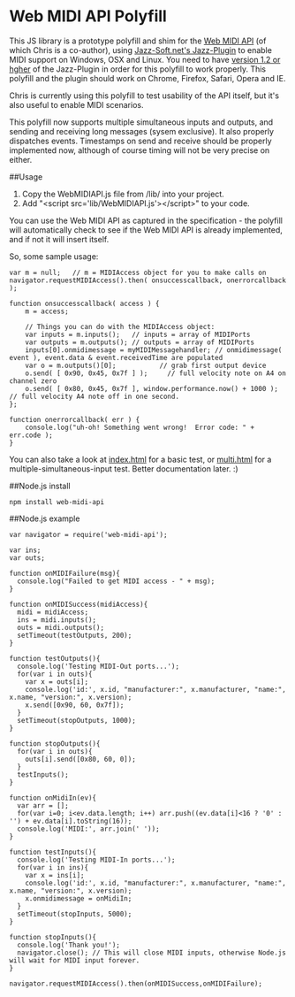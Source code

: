 # Web MIDI API Polyfill

This JS library is a prototype polyfill and shim for the [Web MIDI API](https://dvcs.w3.org/hg/audio/raw-file/tip/midi/specification.html) (of which Chris is a co-author), using [Jazz-Soft.net's Jazz-Plugin](http://jazz-soft.net/) to enable MIDI support on Windows, OSX and Linux.
You need to have [version 1.2 or hgher](http://jazz-soft.net/download/Jazz-Plugin) of the Jazz-Plugin in order for this polyfill to work properly.  This polyfill and the plugin should work on Chrome, Firefox, Safari, Opera and IE.

Chris is currently using this polyfill to test usability of the API itself, but it's also useful to enable MIDI scenarios.

This polyfill now supports multiple simultaneous inputs and outputs, and sending and receiving long messages (sysem exclusive).  It also properly dispatches events.  Timestamps on send and receive should be properly implemented now, although of course timing will not be very precise on either.

##Usage

1. Copy the WebMIDIAPI.js file from /lib/ into your project.  
2. Add "&lt;script src='lib/WebMIDIAPI.js'>&lt;/script>" to your code.

You can use the Web MIDI API as captured in the specification  - the polyfill will automatically check to see if the Web MIDI API is already implemented, and if not it will insert itself.

So, some sample usage: 

	var m = null;   // m = MIDIAccess object for you to make calls on
    navigator.requestMIDIAccess().then( onsuccesscallback, onerrorcallback );
    
    function onsuccesscallback( access ) { 
    	m = access;

    	// Things you can do with the MIDIAccess object:
	    var inputs = m.inputs();   // inputs = array of MIDIPorts
	    var outputs = m.outputs(); // outputs = array of MIDIPorts
	    inputs[0].onmidimessage = myMIDIMessagehandler;	// onmidimessage( event ), event.data & event.receivedTime are populated
	    var o = m.outputs()[0];           // grab first output device
	    o.send( [ 0x90, 0x45, 0x7f ] );     // full velocity note on A4 on channel zero
	    o.send( [ 0x80, 0x45, 0x7f ], window.performance.now() + 1000 );  // full velocity A4 note off in one second.
	};

	function onerrorcallback( err ) {
		console.log("uh-oh! Something went wrong!  Error code: " + err.code );
	}

You can also take a look at [index.html](http://cwilso.github.com/WebMIDIAPIShim/tests/index.html) for a basic test, or [multi.html](http://cwilso.github.com/WebMIDIAPIShim/tests/multi.html) for a multiple-simultaneous-input test.  Better documentation later.  :)

##Node.js install

    npm install web-midi-api

##Node.js example

    var navigator = require('web-midi-api');
    
    var ins;
    var outs;
    
    function onMIDIFailure(msg){
      console.log("Failed to get MIDI access - " + msg);
    }
    
    function onMIDISuccess(midiAccess){
      midi = midiAccess;
      ins = midi.inputs();
      outs = midi.outputs();
      setTimeout(testOutputs, 200);
    }
    
    function testOutputs(){
      console.log('Testing MIDI-Out ports...');
      for(var i in outs){
        var x = outs[i];
        console.log('id:', x.id, "manufacturer:", x.manufacturer, "name:", x.name, "version:", x.version);
        x.send([0x90, 60, 0x7f]);
      }
      setTimeout(stopOutputs, 1000);
    }
    
    function stopOutputs(){
      for(var i in outs){
        outs[i].send([0x80, 60, 0]);
      }
      testInputs();
    }
    
    function onMidiIn(ev){
      var arr = [];
      for(var i=0; i<ev.data.length; i++) arr.push((ev.data[i]<16 ? '0' : '') + ev.data[i].toString(16));
      console.log('MIDI:', arr.join(' '));
    }
    
    function testInputs(){
      console.log('Testing MIDI-In ports...');
      for(var i in ins){
        var x = ins[i];
        console.log('id:', x.id, "manufacturer:", x.manufacturer, "name:", x.name, "version:", x.version);
        x.onmidimessage = onMidiIn;
      }
      setTimeout(stopInputs, 5000);
    }
    
    function stopInputs(){
      console.log('Thank you!');
      navigator.close(); // This will close MIDI inputs, otherwise Node.js will wait for MIDI input forever.
    }
    
    navigator.requestMIDIAccess().then(onMIDISuccess,onMIDIFailure);
